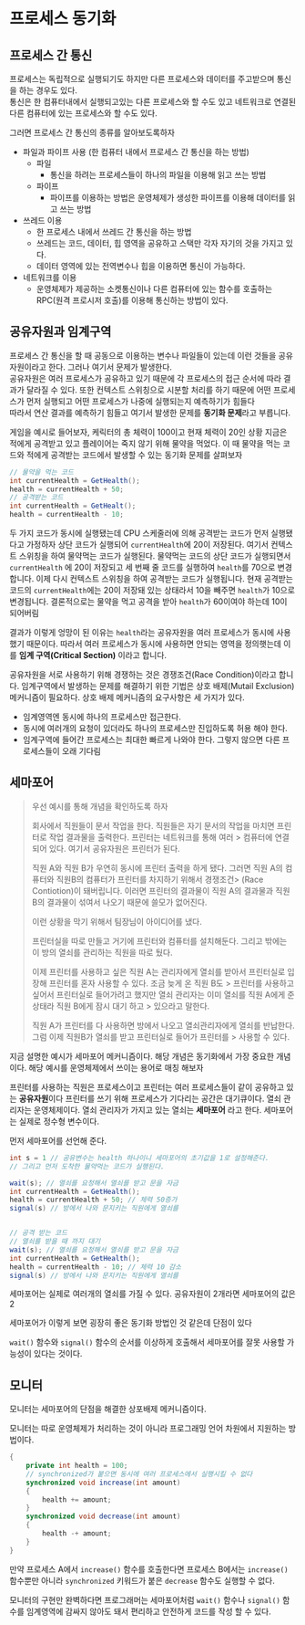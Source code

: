 # 프로세스 동기화

## 프로세스 간 통신
프로세스는 독립적으로 실행되기도 하지만 다른 프로세스와 데이터를 주고받으며 통신을 하는 경우도 있다.<br>
통신은 한 컴퓨터내에서 실행되고있는 다른 프로세스와 할 수도 있고 네트워크로 연결된 다른 컴퓨터에 있는 프로세스와 할 수도 있다.<br>

그러면 프로세스 간 통신의 종류를 알아보도록하자

- 파일과 파이프 사용 (한 컴퓨터 내에서 프로세스 간 통신을 하는 방법)
    - 파일 
        - 통신을 하려는 프로세스들이 하나의 파일을 이용해 읽고 쓰는 방법
    - 파이프
        - 파이프를 이용하는 방법은 운영체제가 생성한 파이프를 이용해 데이터를 읽고 쓰는 방법
- 쓰레드 이용
    - 한 프로세스 내에서 쓰레드 간 통신을 하는 방법
    - 쓰레드는 코드, 데이터, 힙 영역을 공유하고 스택만 각자 자기의 것을 가지고 있다.
    - 데이터 영역에 있는 전역변수나 힙을 이용하면 통신이 가능하다.
- 네트워크를 이용
    - 운영체제가 제공하는 소켓통신이나 다른 컴퓨터에 있는 함수를 호출하는 RPC(원격 프로시저 호출)를 이용해 통신하는 방법이 있다.

## 공유자원과 임계구역
프로세스 간 통신을 할 때 공동으로 이용하는 변수나 파일들이 있는데 이런 것들을 공유자원이라고 한다. 그러나 여기서 문제가 발생한다.<br>
공유자원은 여러 프로세스가 공유하고 있기 때문에 각 프로세스의 접근 순서에 따라 결과가 달라질 수 있다.
또한 컨텍스트 스위칭으로 시분할 처리를 하기 때문에 어떤 프로세스가 먼저 실행되고 어떤 프로세스가 나중에 실행되는지 예측하기가 힘들다<br>
따라서 연산 결과를 예측하기 힘들고 여기서 발생한 문제를 **동기화 문제**라고 부릅니다. 

게임을 예시로 들어보자, 케릭터의 총 체력이 100이고 현재 체력이 20인 상황 지금은 적에게 공격받고 있고 플레이어는 죽지 않기 위해 물약을 먹었다. 이 때 물약을 먹는 코드와 적에게 공격받는 코드에서 발생할 수 있는 동기화 문제를 살펴보자


```java
// 물약을 먹는 코드
int currentHealth = GetHealth();
health = currentHealth + 50;
// 공격받는 코드
int currentHealth = GetHealt();
health = currentHealth - 10;
```

두 가지 코드가 동시에 실행됐는데 CPU 스케줄러에 의해 공격받는 코드가 먼저 실행됐다고 가정하자 상단 코드가 실행되어 `currentHealth`에 20이 저장된다. 여기서 컨텍스트 스위칭을 하여 물약먹는 코드가 실행된다. 물약먹는 코드의 상단 코드가 실행되면서 `currentHealth` 에 20이 저장되고 세 번째 줄 코드를 실행하여 `health`를 70으로 변경합니다. 이제 다시 컨텍스트 스위칭을 하여 공격받는 코드가 실행됩니다. 
현재 공격받는 코드의 `currentHealth`에는 20이 저장돼 있는 상태라서 10을 빼주면 `health`가 10으로 변경됩니다. 결론적으로는 물약을 먹고 공격을 받아 `health`가 60이여야 하는데 10이 되어버림

결과가 이렇게 엉망이 된 이유는 `health`라는 공유자원을 여러 프로세스가 동시에 사용했기 때문이다. 따라서 여러 프로세스가 동시에 사용하면 안되는 영역을 정의햇는데 이를 **임계 구역(Critical Section)** 이라고 합니다.

공유자원을 서로 사용하기 위해 경쟁하는 것은 경쟁조건(Race Condition)이라고 합니다. 임계구역에서 발생하는 문제를 해결하기 위한 기법은 상호 배제(Mutail Exclusion) 메커니즘이 필요하다. 상호 배제 메커니즘의 요구사항은 세 가지가 있다.

- 임계영역엔 동시에 하나의 프로세스만 접근한다.
- 동시에 여러개의 요청이 있더라도 하나의 프로세스만 진입하도록 허용 해야 한다.
- 임계구역에 들어간 프로세스는 최대한 빠르게 나와야 한다. 그렇지 않으면 다른 프로세스들이 오래 기다림

## 세마포어
> 우선 예시를 통해 개념을 확인하도록 하자
> 
> 회사에서 직원들이 문서 작업을 한다. 직원들은 자기 문서의 작업을 마치면 프린터로 작업 결과물을 출력한다. 프린터는 네트워크를 통해 여러 > 컴퓨터에 연결되어 있다. 여기서 공유자원은 프린터가 된다. 
> 
> 직원 A와 직원 B가 우연히 동시에 프린터 출력을 하게 됐다. 그러면 직원 A의 컴퓨터와 직원B의 컴퓨터가 프린터를 차지하기 위해서 경쟁조건> (Race Contiotion)이 돼버립니다. 이러면 프린터의 결과물이 직원 A의 결과물과 직원 B의 결과물이 섞여서 나오기 때문에 쓸모가 없어진다.
> 
> 이런 상황을 막기 위해서 팀장님이 아이디어를 냈다. 
> 
> 프린터실을 따로 만들고 거기에 프린터와 컴퓨터를 설치해둔다. 그리고 밖에는 이 방의 열쇠를 관리하는 직원을 따로 뒀다. 
> 
> 이제 프린터를 사용하고 싶은 직원 A는 관리자에게 열쇠를 받아서 프린터실로 입장해 프린터를 혼자 사용할 수 있다. 조금 늦게 온 직원 B도 > 프린터를 사용하고 싶어서 프린터실로 들어가려고 했지만 열쇠 관리자는 이미 열쇠를 직원 A에게 준 상태라 직원 B에게 잠시 대기 하고 > 있으라고 말한다. 
> 
> 직원 A가 프린터를 다 사용하면 방에서 나오고 열쇠관리자에게 열쇠를 반납한다. 그럼 이제 직원B가 열쇠를 받고 프린터실로 들어가 프린터를 > 사용할 수 있다. 

지금 설명한 예시가 세마포어 메커니즘이다. 해당 개념은 동기화에서 가장 중요한 개념이다. 해당 예시를 운영체제에서 쓰이는 용어로 매칭 해보자

프린터를 사용하는 직원은 프로세스이고 프린터는 여러 프로세스들이 같이 공유하고 있는 **공유자원**이다 프린터를 쓰기 위해 프로세스가 기다리는 공간은 대기큐이다. 열쇠 관리자는 운영체제이다. 열쇠 관리자가 가지고 있는 열쇠는 **세마포어** 라고 한다. 세마포어는 실제로 정수형 변수이다. 

먼저 세마포어를 선언해 준다.
```java
int s = 1 // 공유변수는 health 하나이니 세마포어의 초기값을 1로 설정해준다.
// 그리고 먼저 도착한 물약먹는 코드가 실행된다.

wait(s); // 열쇠를 요청해서 열쇠를 받고 문을 자금
int currentHealth = GetHealth(); 
health = currentHealth + 50; // 체력 50증가
signal(s) // 방에서 나와 문지키는 직원에게 열쇠를


// 공격 받는 코드
// 열쇠를 받을 때 까지 대기
wait(s); // 열쇠를 요청해서 열쇠를 받고 문을 자금
int currentHealth = GetHealth(); 
health = currentHealth - 10; // 체력 10 감소
signal(s) // 방에서 나와 문지키는 직원에게 열쇠를
```

세마포어는 실제로 여러개의 열쇠를 가질 수 있다. 공유자원이 2개라면 세마포어의 값은 2

세마포어가 이렇게 보면 굉장히 좋은 동기화 방법인 것 같은데 단점이 있다

`wait()` 함수와 `signal()` 함수의 순서를 이상하게 호출해서 세마포어를 잘못 사용할 가능성이 있다는 것이다.

## 모니터

모니터는 세마포어의 단점을 해결한 상포배제 메커니즘이다.

모니터는 따로 운영체제가 처리하는 것이 아니라 프로그래밍 언어 차원에서 지원하는 방법이다.
```java
{
    private int health = 100;
    // synchronized가 붙으면 동시에 여러 프로세스에서 실행시킬 수 없다
    synchronized void increase(int amount)
    {
        health += amount;
    }
    synchronized void decrease(int amount)
    {
        health -+ amount;
    }
}
```

만약 프로세스 A에서 `increase()` 함수를 호출한다면 프로세스 B에서는 `increase()` 함수뿐만 아니라 `synchronized` 키워드가 붙은 `decrease` 함수도 실행할 수 없다.

모니터의 구현만 완벽하다면 프로그래머는 세마포어처럼 `wait()` 함수나 `signal()` 함수를 임계영역에 감싸지 않아도 돼서 편리하고 안전하게 코드를 작성 할 수 있다.